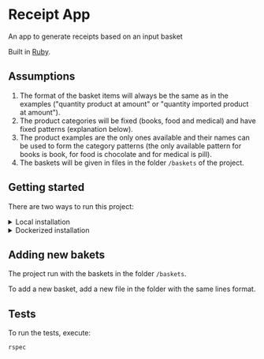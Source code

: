 # Receipt App

An app to generate receipts based on an input basket

Built in [Ruby](https://www.ruby-lang.org/).

## Assumptions

1. The format of the basket items will always be the same as in the examples ("quantity product at amount" or "quantity imported product at amount").
2. The product categories will be fixed (books, food and medical) and have fixed patterns (explanation below).
3. The product examples are the only ones available and their names can be used to form the category patterns (the only available pattern for books is book, for food is chocolate and for medical is pill).
4. The baskets will be given in files in the folder `/baskets` of the project.

## Getting started

There are two ways to run this project:

<details>
  <summary>Local installation</summary>

### Requirements

1. Install [ruby 3.4.3](https://gorails.com/setup/ubuntu/24.04#ruby).

#### Installation

1.  Clone the repo

    ```sh
    git clone git@github.com:thiagopnobre/receipt_app.git && cd receipt_app
    ```

2. Install the bundler

    ```sh
    gem install bundler
    ```

3. Install the dependencies

    ```sh
    bundle install
    ```

4. Run it

    ```sh
    ruby app.rb
    ```

</details>



<details>
  <summary>Dockerized installation</summary>

### Requirements

1. Install [docker](https://docs.docker.com/engine/install);
2. Install [docker-compose](https://docs.docker.com/compose/install/).

#### Installation

1.  Clone the repo

    ```sh
    git clone git@github.com:thiagopnobre/receipt_app.git && cd receipt_app
    ```

2. Run it

    ```sh
    docker-compose up
    ```

</details>



## Adding new bakets

The project run with the baskets in the folder `/baskets`.

To add a new basket, add a new file in the folder with the same lines format.

## Tests

To run the tests, execute:

  ```sh
  rspec
  ```
